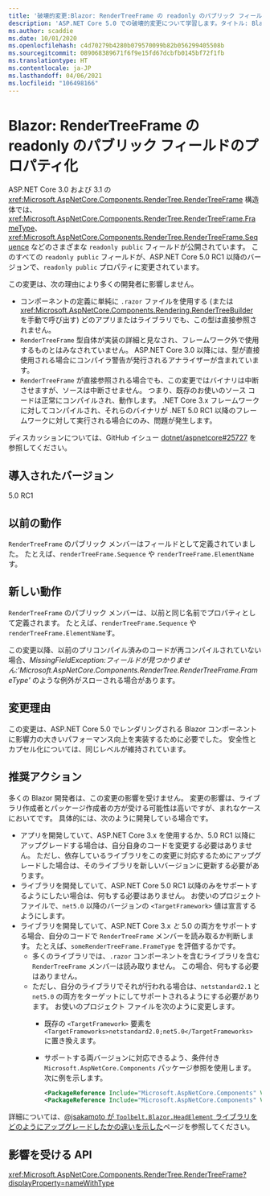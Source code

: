 ```yaml
---
title: '破壊的変更:Blazor: RenderTreeFrame の readonly のパブリック フィールドのプロパティ化'
description: 'ASP.NET Core 5.0 での破壊的変更について学習します。タイトル: Blazor:RenderTreeFrame の readonly のパブリック フィールドのプロパティ化'
ms.author: scaddie
ms.date: 10/01/2020
ms.openlocfilehash: c4d70279b4280b079570099b82b056299405508b
ms.sourcegitcommit: 089068389671f6f9e15fd67dcbfb0145bf72f1fb
ms.translationtype: HT
ms.contentlocale: ja-JP
ms.lasthandoff: 04/06/2021
ms.locfileid: "106498166"
---
```

# <a name="blazor-rendertreeframe-readonly-public-fields-have-become-properties"></a>Blazor: RenderTreeFrame の readonly のパブリック フィールドのプロパティ化

ASP.NET Core 3.0 および 3.1 の <xref:Microsoft.AspNetCore.Components.RenderTree.RenderTreeFrame> 構造体では、<xref:Microsoft.AspNetCore.Components.RenderTree.RenderTreeFrame.FrameType>、<xref:Microsoft.AspNetCore.Components.RenderTree.RenderTreeFrame.Sequence> などのさまざまな `readonly public` フィールドが公開されています。 このすべての `readonly public` フィールドが、ASP.NET Core 5.0 RC1 以降のバージョンで、`readonly public` プロパティに変更されています。

この変更は、次の理由により多くの開発者に影響しません。

* コンポーネントの定義に単純に `.razor` ファイルを使用する (または <xref:Microsoft.AspNetCore.Components.Rendering.RenderTreeBuilder> を手動で呼び出す) どのアプリまたはライブラリでも、この型は直接参照されません。
* `RenderTreeFrame` 型自体が実装の詳細と見なされ、フレームワーク外で使用するものとはみなされていません。 ASP.NET Core 3.0 以降には、型が直接使用される場合にコンパイラ警告が発行されるアナライザーが含まれています。
* `RenderTreeFrame` が直接参照される場合でも、この変更ではバイナリは中断させますが、ソースは中断させません。 つまり、既存のお使いのソース コードは正常にコンパイルされ、動作します。 .NET Core 3.x フレームワークに対してコンパイルされ、それらのバイナリが .NET 5.0 RC1 以降のフレームワークに対して実行される場合にのみ、問題が発生します。

ディスカッションについては、GitHub イシュー [dotnet/aspnetcore#25727](https://github.com/dotnet/aspnetcore/issues/25727) を参照してください。

## <a name="version-introduced"></a>導入されたバージョン

5.0 RC1

## <a name="old-behavior"></a>以前の動作

`RenderTreeFrame` のパブリック メンバーはフィールドとして定義されていました。 たとえば、`renderTreeFrame.Sequence` や `renderTreeFrame.ElementName`す。

## <a name="new-behavior"></a>新しい動作

`RenderTreeFrame` のパブリック メンバーは、以前と同じ名前でプロパティとして定義されます。 たとえば、`renderTreeFrame.Sequence` や `renderTreeFrame.ElementName`す。

この変更以降、以前のプリコンパイル済みのコードが再コンパイルされていない場合、*MissingFieldException:フィールドが見つかりません:'Microsoft.AspNetCore.Components.RenderTree.RenderTreeFrame.FrameType'* のような例外がスローされる場合があります。

## <a name="reason-for-change"></a>変更理由

この変更は、ASP.NET Core 5.0 でレンダリングされる Blazor コンポーネントに影響力の大きいパフォーマンス向上を実装するために必要でした。 安全性とカプセル化については、同じレベルが維持されています。

## <a name="recommended-action"></a>推奨アクション

多くの Blazor 開発者は、この変更の影響を受けません。 変更の影響は、ライブラリ作成者とパッケージ作成者の方が受ける可能性は高いですが、まれなケースにおいてです。 具体的には、次のように開発している場合です。

* アプリを開発していて、ASP.NET Core 3.x を使用するか、5.0 RC1 以降にアップグレードする場合は、自分自身のコードを変更する必要はありません。 ただし、依存しているライブラリをこの変更に対応するためにアップグレードした場合は、そのライブラリを新しいバージョンに更新する必要があります。
* ライブラリを開発していて、ASP.NET Core 5.0 RC1 以降のみをサポートするようにしたい場合は、何もする必要はありません。 お使いのプロジェクト ファイルで、`net5.0` 以降のバージョンの `<TargetFramework>` 値は宣言するようにします。
* ライブラリを開発していて、ASP.NET Core 3.x *と* 5.0 の両方をサポートする場合、自分のコードで `RenderTreeFrame` メンバーを読み取るか判断します。 たとえば、`someRenderTreeFrame.FrameType` を評価するかです。
  * 多くのライブラリでは、`.razor` コンポーネントを含むライブラリを含む `RenderTreeFrame` メンバーは読み取りません。 この場合、何もする必要はありません。
  * ただし、自分のライブラリでそれが行われる場合は、`netstandard2.1` と `net5.0` の両方をターゲットにしてサポートされるようにする必要があります。 お使いのプロジェクト ファイルを次のように変更します。
    * 既存の `<TargetFramework>` 要素を `<TargetFrameworks>netstandard2.0;net5.0</TargetFrameworks>` に置き換えます。
    * サポートする両バージョンに対応できるよう、条件付き `Microsoft.AspNetCore.Components` パッケージ参照を使用します。 次に例を示します。

        ```xml
        <PackageReference Include="Microsoft.AspNetCore.Components" Version="3.0.0" Condition="'$(TargetFramework)' == 'netstandard2.0'" />
        <PackageReference Include="Microsoft.AspNetCore.Components" Version="5.0.0-rc.1.*" Condition="'$(TargetFramework)' != 'netstandard2.0'" />
        ```

詳細については、[@jsakamoto が `Toolbelt.Blazor.HeadElement` ライブラリをどのようにアップグレードしたかの違いを示した](https://github.com/jsakamoto/Toolbelt.Blazor.HeadElement/commit/090df430ba725f9420d412753db8104e8c32bf51)ページを参照してください。

## <a name="affected-apis"></a>影響を受ける API

<xref:Microsoft.AspNetCore.Components.RenderTree.RenderTreeFrame?displayProperty=nameWithType>

<!--

### Category

ASP.NET Core

### Affected APIs

`T:Microsoft.AspNetCore.Components.RenderTree.RenderTreeFrame`

-->
